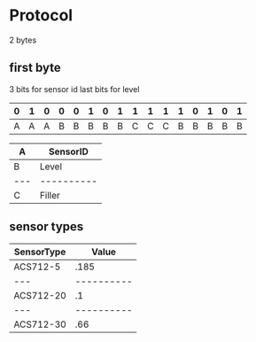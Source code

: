 # Protocol
2 bytes
## first byte
3 bits for sensor id
last  bits for level

| 0 | 1 | 0 | 0 | 0 | 1 | 0 | 1 | 1 | 1 | 1 | 1 | 0 | 1 | 0 | 1 |
|---|---|---|---|---|---|---|---|---|---|---|---|---|---|---|---|
| A | A | A | B | B | B | B | B | C | C | C | B | B | B | B | B |

| A | SensorID |
|---|----------|
| B | Level    |
|---|----------|
| C | Filler   |


## sensor types
| SensorType | Value |
|---|----------|
| ACS712-5 | .185    |
|---|----------|
| ACS712-20 | .1   |
|---|----------|
| ACS712-30 | .66   |
